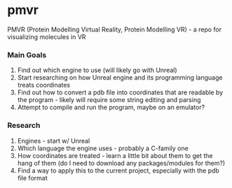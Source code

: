 # pmvr
PMVR (Protein Modelling Virtual Reality, Protein Modelling VR) - a repo for visualizing molecules in VR

### Main Goals
1. Find out which engine to use (will likely go with Unreal)
2. Start researching on how Unreal engine and its programming language treats coordinates
3. Find out how to convert a pdb file into coordinates that are readable by the program - likely will require some string editing and parsing
4. Attempt to compile and run the program, maybe on an emulator?

### Research
1. Engines - start w/ Unreal
2. Which language the engine uses - probably a C-family one
3. How coordinates are treated - learn a little bit about them to get the hang of them (do I need to download any packages/modules for them?)
5. Find a way to apply this to the current project, especially with the pdb file format
